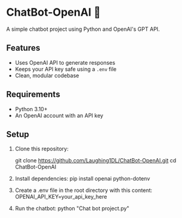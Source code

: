 # ChatBot-OpenAI 🤖

A simple chatbot project using Python and OpenAI's GPT API.

## Features

- Uses OpenAI API to generate responses  
- Keeps your API key safe using a `.env` file  
- Clean, modular codebase

## Requirements

- Python 3.10+
- An OpenAI account with an API key

## Setup

1. Clone this repository:
   
   git clone https://github.com/Laughing1DL/ChatBot-OpenAI.git
   cd ChatBot-OpenAI

2. Install dependencies:
  pip install openai python-dotenv
  
3. Create a .env file in the root directory with this content:
  OPENAI_API_KEY=your_api_key_here
  
4. Run the chatbot:
  python "Chat bot project.py"
